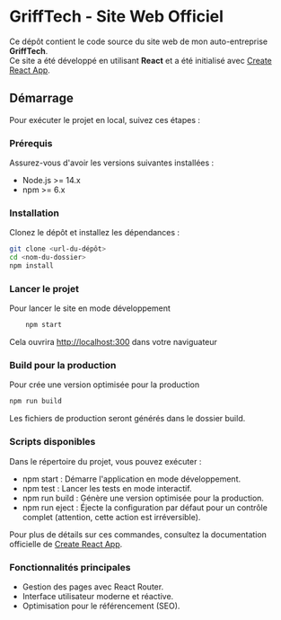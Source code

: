 # GriffTech - Site Web Officiel  

Ce dépôt contient le code source du site web de mon auto-entreprise **GriffTech**.  
Ce site a été développé en utilisant **React** et a été initialisé avec [Create React App](https://github.com/facebook/create-react-app).  

## Démarrage  

Pour exécuter le projet en local, suivez ces étapes :  

### Prérequis  
Assurez-vous d'avoir les versions suivantes installées :  
- Node.js >= 14.x  
- npm >= 6.x  

### Installation  
Clonez le dépôt et installez les dépendances :  
```bash
git clone <url-du-dépôt>
cd <nom-du-dossier>
npm install
```

### Lancer le projet
Pour lancer le site en mode développement 
```bash
    npm start
 ```
 Cela ouvrira [http://localhost:300](http://localhost:3000) dans votre naviguateur

 ### Build pour la production 
 Pour crée une version optimisée pour la production 
 ```bash
 npm run build
 ```
 Les fichiers de production seront générés dans le dossier build.

### Scripts disponibles
Dans le répertoire du projet, vous pouvez exécuter :

- npm start : Démarre l'application en mode développement.
- npm test : Lancer les tests en mode interactif.
- npm run build : Génère une version optimisée pour la production.
- npm run eject : Éjecte la configuration par défaut pour un contrôle complet (attention, cette action est irréversible).

Pour plus de détails sur ces commandes, consultez la documentation officielle de [Create React App](https://github.com/facebook/create-react-app).

### Fonctionnalités principales
- Gestion des pages avec React Router.
- Interface utilisateur moderne et réactive.
- Optimisation pour le référencement (SEO).
